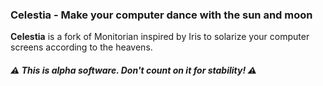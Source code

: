 ### Celestia - Make your computer dance with the sun and moon
**Celestia** is a fork of Monitorian inspired by Iris to solarize your computer screens according to the heavens.
##### ⚠ This is alpha software. Don't count on it for stability! ⚠
